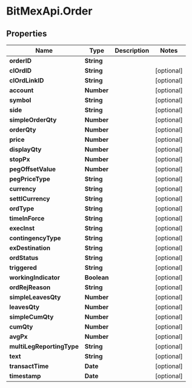 # BitMexApi.Order

## Properties
Name | Type | Description | Notes
------------ | ------------- | ------------- | -------------
**orderID** | **String** |  | 
**clOrdID** | **String** |  | [optional] 
**clOrdLinkID** | **String** |  | [optional] 
**account** | **Number** |  | [optional] 
**symbol** | **String** |  | [optional] 
**side** | **String** |  | [optional] 
**simpleOrderQty** | **Number** |  | [optional] 
**orderQty** | **Number** |  | [optional] 
**price** | **Number** |  | [optional] 
**displayQty** | **Number** |  | [optional] 
**stopPx** | **Number** |  | [optional] 
**pegOffsetValue** | **Number** |  | [optional] 
**pegPriceType** | **String** |  | [optional] 
**currency** | **String** |  | [optional] 
**settlCurrency** | **String** |  | [optional] 
**ordType** | **String** |  | [optional] 
**timeInForce** | **String** |  | [optional] 
**execInst** | **String** |  | [optional] 
**contingencyType** | **String** |  | [optional] 
**exDestination** | **String** |  | [optional] 
**ordStatus** | **String** |  | [optional] 
**triggered** | **String** |  | [optional] 
**workingIndicator** | **Boolean** |  | [optional] 
**ordRejReason** | **String** |  | [optional] 
**simpleLeavesQty** | **Number** |  | [optional] 
**leavesQty** | **Number** |  | [optional] 
**simpleCumQty** | **Number** |  | [optional] 
**cumQty** | **Number** |  | [optional] 
**avgPx** | **Number** |  | [optional] 
**multiLegReportingType** | **String** |  | [optional] 
**text** | **String** |  | [optional] 
**transactTime** | **Date** |  | [optional] 
**timestamp** | **Date** |  | [optional] 


